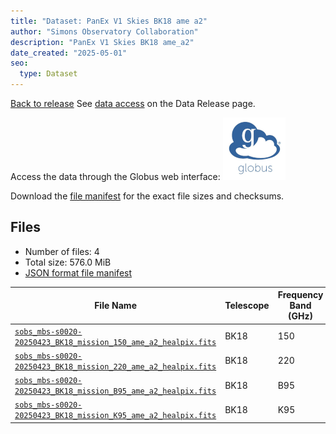 ```yaml
---
title: "Dataset: PanEx V1 Skies BK18 ame a2"
author: "Simons Observatory Collaboration"
description: "PanEx V1 Skies BK18 ame_a2"
date_created: "2025-05-01"
seo:
  type: Dataset
---
```


[Back to release](./panexv1-bk18.html#datasets)
See [data access](./panexv1-bk18.html#data-access) on the Data Release page.

Access the data through the Globus web interface: [![Download via Globus](images/globus-logo.png)](https://app.globus.org/file-manager?origin_id=53b2a147-ae9d-4bbf-9d18-3b46d133d4bb&origin_path=%2Fpanexp_v1_bk18%2Fame_a2%2F)

Download the [file manifest](https://g-0a470a.6b7bd8.0ec8.data.globus.org/panexp_v1_bk18/ame_a2/manifest.json) for the exact file sizes and checksums.

## Files

- Number of files: 4
- Total size: 576.0 MiB
- [JSON format file manifest](https://g-0a470a.6b7bd8.0ec8.data.globus.org/panexp_v1_bk18/ame_a2/manifest.json)

|                                                                                             File Name                                                                                             | Telescope | Frequency Band (GHz) | Pixelization |   Size    |
| ------------------------------------------------------------------------------------------------------------------------------------------------------------------------------------------------- | --------- | -------------------- | ------------ | --------- |
| [`sobs_mbs-s0020-20250423_BK18_mission_150_ame_a2_healpix.fits`](https://g-0a470a.6b7bd8.0ec8.data.globus.org/panexp_v1_bk18/ame_a2/sobs_mbs-s0020-20250423_BK18_mission_150_ame_a2_healpix.fits) | BK18      |                  150 | healpix      | 144.0 MiB |
| [`sobs_mbs-s0020-20250423_BK18_mission_220_ame_a2_healpix.fits`](https://g-0a470a.6b7bd8.0ec8.data.globus.org/panexp_v1_bk18/ame_a2/sobs_mbs-s0020-20250423_BK18_mission_220_ame_a2_healpix.fits) | BK18      |                  220 | healpix      | 144.0 MiB |
| [`sobs_mbs-s0020-20250423_BK18_mission_B95_ame_a2_healpix.fits`](https://g-0a470a.6b7bd8.0ec8.data.globus.org/panexp_v1_bk18/ame_a2/sobs_mbs-s0020-20250423_BK18_mission_B95_ame_a2_healpix.fits) | BK18      | B95                  | healpix      | 144.0 MiB |
| [`sobs_mbs-s0020-20250423_BK18_mission_K95_ame_a2_healpix.fits`](https://g-0a470a.6b7bd8.0ec8.data.globus.org/panexp_v1_bk18/ame_a2/sobs_mbs-s0020-20250423_BK18_mission_K95_ame_a2_healpix.fits) | BK18      | K95                  | healpix      | 144.0 MiB |
